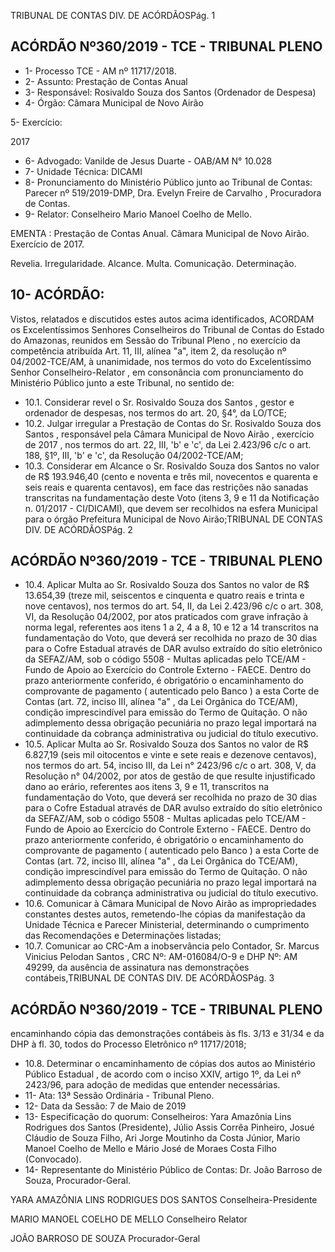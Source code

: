 TRIBUNAL DE CONTAS DIV. DE ACÓRDÃOSPág. 1

## ACÓRDÃO Nº360/2019 - TCE - TRIBUNAL PLENO

- 1- Processo TCE - AM nº 11717/2018.
- 2- Assunto: Prestação de Contas Anual
- 3- Responsável: Rosivaldo Souza dos Santos (Ordenador de Despesa)
- 4- Órgão: Câmara Municipal de Novo Airão

5- Exercício:

2017

- 6- Advogado: Vanilde de Jesus Duarte - OAB/AM N° 10.028
- 7- Unidade Técnica: DICAMI
- 8- Pronunciamento  do  Ministério  Público  junto  ao  Tribunal  de  Contas: Parecer  nº 519/2019-DMP, Dra. Evelyn Freire de Carvalho , Procuradora de Contas.
- 9- Relator: Conselheiro Mario Manoel Coelho de Mello.

EMENTA : Prestação  de  Contas  Anual. Câmara Municipal de Novo Airão. Exercício de 2017.

Revelia. Irregularidade. Alcance. Multa. Comunicação. Determinação.

## 10-  ACÓRDÃO:

Vistos, relatados e discutidos estes autos acima identificados, ACORDAM os Excelentíssimos Senhores Conselheiros do Tribunal de Contas do Estado do Amazonas, reunidos em Sessão do Tribunal Pleno , no exercício da competência atribuída Art. 11, III, alínea "a", item 2, da resolução nº 04/2002-TCE/AM, à unanimidade, nos termos do voto do Excelentíssimo Senhor Conselheiro-Relator , em consonância com pronunciamento do Ministério Público junto a este Tribunal, no sentido de:

- 10.1. Considerar  revel o Sr.  Rosivaldo  Souza  dos  Santos , gestor  e ordenador de despesas, nos termos do art. 20, §4°, da LO/TCE;
- 10.2. Julgar irregular a Prestação de Contas do Sr. Rosivaldo Souza dos Santos , responsável pela Câmara  Municipal  de Novo  Airão , exercício de 2017 , nos termos do art. 22, III, 'b' e 'c', da Lei 2.423/96 c/c o art. 188, §1º, III, 'b' e 'c', da Resolução 04/2002-TCE/AM;
- 10.3. Considerar em Alcance o Sr. Rosivaldo Souza dos Santos no valor de R$ 193.946,40 (cento e noventa e três mil, novecentos e quarenta e seis reais e quarenta centavos), em face das restrições não sanadas transcritas na fundamentação deste Voto (itens 3, 9 e 11 da Notificação n. 01/2017 - CI/DICAMI), que devem ser recolhidos na esfera Municipal para o órgão Prefeitura Municipal de Novo Airão;TRIBUNAL DE CONTAS DIV. DE ACÓRDÃOSPág. 2

## ACÓRDÃO Nº360/2019 - TCE - TRIBUNAL PLENO

- 10.4. Aplicar Multa ao Sr. Rosivaldo Souza dos Santos no valor de R$ 13.654,39 (treze mil, seiscentos e cinquenta e quatro reais e trinta e nove centavos), nos termos do art. 54, II, da Lei 2.423/96 c/c o art. 308, VI, da Resolução 04/2002, por atos praticados com grave infração à norma legal, referentes aos itens 1 a 2, 4 a 8, 10 e 12 a 14 transcritos na fundamentação do Voto, que deverá ser recolhida no prazo de 30 dias para o Cofre Estadual através de DAR avulso extraído do sítio eletrônico da SEFAZ/AM, sob o código 5508 - Multas aplicadas pelo TCE/AM - Fundo de Apoio ao Exercício do Controle Externo - FAECE. Dentro do prazo anteriormente conferido, é obrigatório o encaminhamento  do  comprovante  de  pagamento  ( autenticado  pelo Banco )  a  esta Corte de Contas (art. 72, inciso III, alínea "a" , da Lei Orgânica  do  TCE/AM),  condição  imprescindível  para  emissão  do Termo de Quitação. O não adimplemento dessa obrigação pecuniária no prazo legal importará na continuidade da cobrança administrativa ou judicial do título executivo.
- 10.5. Aplicar Multa ao Sr. Rosivaldo Souza dos Santos no valor de R$ 6.827,19 (seis mil oitocentos e vinte e sete reais e dezenove centavos), nos termos do art. 54, inciso III, da Lei n° 2423/96 c/c o art. 308, V, da Resolução n° 04/2002, por atos de gestão de que resulte injustificado dano  ao  erário,  referentes  aos  itens  3, 9 e 11, transcritos na fundamentação do Voto, que deverá ser recolhida no prazo de 30 dias para  o  Cofre  Estadual  através  de  DAR  avulso  extraído  do  sítio eletrônico da SEFAZ/AM, sob o código 5508 - Multas aplicadas pelo TCE/AM - Fundo de Apoio ao Exercício do Controle Externo - FAECE. Dentro do prazo anteriormente conferido, é obrigatório o encaminhamento  do  comprovante  de  pagamento  ( autenticado  pelo Banco )  a  esta Corte de Contas (art. 72, inciso III, alínea "a" , da Lei Orgânica  do  TCE/AM),  condição  imprescindível  para  emissão  do Termo de Quitação. O não adimplemento dessa obrigação pecuniária no prazo legal importará na continuidade da cobrança administrativa ou judicial do título executivo.
- 10.6. Comunicar à  Câmara  Municipal  de  Novo  Airão  as  impropriedades constantes  destes  autos,  remetendo-lhe  cópias  da  manifestação  da Unidade Técnica e Parecer Ministerial, determinando o cumprimento das Recomendações e Determinações listadas;
- 10.7. Comunicar ao CRC-Am a inobservância pelo Contador, Sr. Marcus Vinicius Pelodan Santos ,  CRC Nº: AM-016084/O-9 e DHP Nº: AM 49299,  da  ausência  de  assinatura  nas  demonstrações  contábeis,TRIBUNAL DE CONTAS DIV. DE ACÓRDÃOSPág. 3

## ACÓRDÃO Nº360/2019 - TCE - TRIBUNAL PLENO

encaminhando cópia das demonstrações contábeis às fls. 3/13 e 31/34 e da DHP à fl. 30, todos do Processo Eletrônico nº 11717/2018;

- 10.8. Determinar o  encaminhamento  de  cópias  dos  autos  ao Ministério Público Estadual , de acordo com o inciso XXIV, artigo 1º, da Lei nº 2423/96, para adoção de medidas que entender necessárias.
- 11-  Ata: 13ª Sessão Ordinária - Tribunal Pleno.
- 12-  Data da Sessão: 7 de Maio de 2019
- 13-  Especificação do quorum: Conselheiros: Yara Amazônia Lins Rodrigues dos Santos (Presidente),  Júlio  Assis  Corrêa  Pinheiro,  Josué  Cláudio  de  Souza  Filho,  Ari  Jorge Moutinho da Costa Júnior, Mario Manoel Coelho de Mello e Mário José de Moraes Costa Filho (Convocado).
- 14-  Representante  do  Ministério  Público  de  Contas: Dr. João  Barroso  de  Souza, Procurador-Geral.

YARA AMAZÔNIA LINS RODRIGUES DOS SANTOS Conselheira-Presidente

MARIO MANOEL COELHO DE MELLO Conselheiro Relator

JOÃO BARROSO DE SOUZA Procurador-Geral